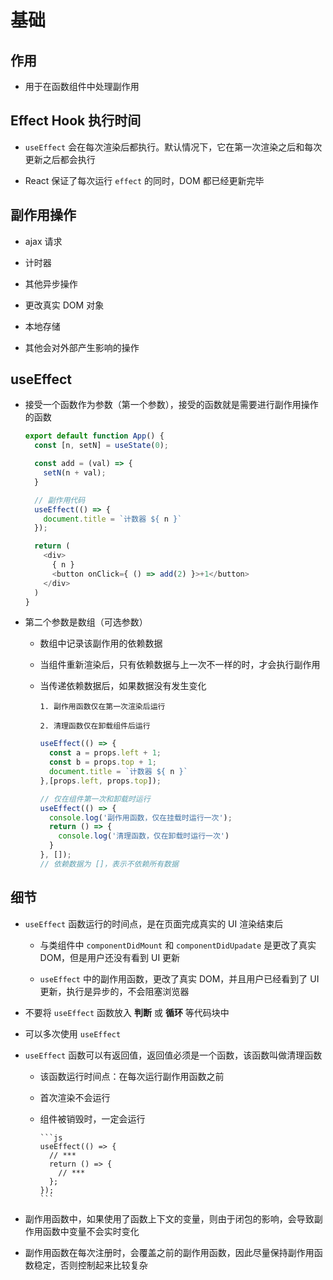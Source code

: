 # 基础

## 作用

- 用于在函数组件中处理副作用

## Effect Hook 执行时间

- `useEffect` 会在每次渲染后都执行。默认情况下，它在第一次渲染之后和每次更新之后都会执行

- React 保证了每次运行 `effect` 的同时，DOM 都已经更新完毕

## 副作用操作

- ajax 请求

- 计时器

- 其他异步操作

- 更改真实 DOM 对象

- 本地存储

- 其他会对外部产生影响的操作

## useEffect

- 接受一个函数作为参数（第一个参数），接受的函数就是需要进行副作用操作的函数

    ```js
    export default function App() {
      const [n, setN] = useState(0);

      const add = (val) => {
        setN(n + val);
      }

      // 副作用代码
      useEffect(() => {
        document.title = `计数器 ${ n }`
      });

      return (
        <div>
          { n }
          <button onClick={ () => add(2) }>+1</button>
        </div>
      )
    }
    ```

- 第二个参数是数组（可选参数）

  - 数组中记录该副作用的依赖数据

  - 当组件重新渲染后，只有依赖数据与上一次不一样的时，才会执行副作用

  - 当传递依赖数据后，如果数据没有发生变化

        1. 副作用函数仅在第一次渲染后运行

        2. 清理函数仅在卸载组件后运行

    ```js
    useEffect(() => {
      const a = props.left + 1;
      const b = props.top + 1;
      document.title = `计数器 ${ n }`
    },[props.left, props.top]);
    ```

    ```js
    // 仅在组件第一次和卸载时运行
    useEffect(() => {
      console.log('副作用函数，仅在挂载时运行一次');
      return () => {
        console.log('清理函数，仅在卸载时运行一次')
      }
    }, []);
    // 依赖数据为 []，表示不依赖所有数据
    ```

## 细节

- `useEffect` 函数运行的时间点，是在页面完成真实的 UI 渲染结束后

  - 与类组件中 `componentDidMount` 和 `componentDidUpadate` 是更改了真实 DOM，但是用户还没有看到 UI 更新

  - `useEffect` 中的副作用函数，更改了真实 DOM，并且用户已经看到了 UI 更新，执行是异步的，不会阻塞浏览器

- 不要将 `useEffect` 函数放入 **判断** 或 **循环** 等代码块中

- 可以多次使用 `useEffect`

- `useEffect` 函数可以有返回值，返回值必须是一个函数，该函数叫做清理函数

  - 该函数运行时间点：在每次运行副作用函数之前

  - 首次渲染不会运行

  - 组件被销毁时，一定会运行

        ```js
        useEffect(() => {
          // ***
          return () => {
            // ***
          };
        });
        ```

- 副作用函数中，如果使用了函数上下文的变量，则由于闭包的影响，会导致副作用函数中变量不会实时变化

- 副作用函数在每次注册时，会覆盖之前的副作用函数，因此尽量保持副作用函数稳定，否则控制起来比较复杂
